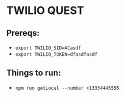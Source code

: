 # TWILIO QUEST

## Prereqs:
* `export TWILIO_SID=ACasdf`
* `export TWILIO_TOKEN=dfasdfasdf`

## Things to run:
* `npm run getLocal --number +13334445555`